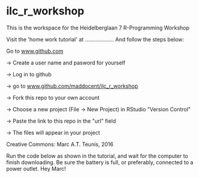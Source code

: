 # ilc_r_workshop

This is the workspace for the Heidelberglaan 7 R-Programming Workshop

Visit the 'home work tutorial' at ................... 
And follow the steps below:

Go to www.github.com

-> Create a user name and pasword for yourself

-> Log in to github

-> go to www.github.com/maddocent/ilc_r_workshop

-> Fork this repo to your own account

-> Choose a new project (File -> New Project) in RStudio "Version Control"

-> Paste the link to this repo in the "url" field 

-> The files will appear in your project

Creative Commons: Marc A.T. Teunis, 2016

Run the code below as shown in the tutorial, and wait for the computer to finish downloading. Be sure the battery is full, or preferably, connected to a power outlet.
Hey Marc! 
